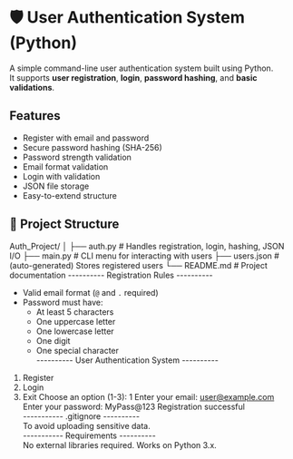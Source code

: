 # 🛡️ User Authentication System (Python)

A simple command-line user authentication system built using Python.  
It supports **user registration**, **login**, **password hashing**, and **basic validations**.
## Features
- Register with email and password
- Secure password hashing (SHA-256)
- Password strength validation
- Email format validation
- Login with validation
- JSON file storage
- Easy-to-extend structure
## 📁 Project Structure
Auth_Project/
│
├── auth.py # Handles registration, login, hashing, JSON I/O
├── main.py # CLI menu for interacting with users
├── users.json # (auto-generated) Stores registered users
└── README.md # Project documentation
---------- Registration Rules ----------
- Valid email format (`@` and `.` required)
- Password must have:
  - At least 5 characters
  - One uppercase letter
  - One lowercase letter
  - One digit
  - One special character <br>
---------- User Authentication System ---------- <br>
1. Register
2. Login
3. Exit
Choose an option (1-3): 1
Enter your email: user@example.com
Enter your password: MyPass@123
Registration successful <br>
-----------  .gitignore  ---------- <br>
To avoid uploading sensitive data. <br>
-----------  Requirements  ---------- <br>
No external libraries required.
Works on Python 3.x.
